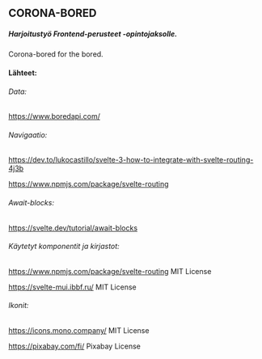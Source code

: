 
## CORONA-BORED
 ##### Harjoitustyö Frontend-perusteet -opintojaksolle.

Corona-bored for the bored. 


#### Lähteet:

###### Data: 
https://www.boredapi.com/ 

###### Navigaatio: 

https://dev.to/lukocastillo/svelte-3-how-to-integrate-with-svelte-routing-4j3b

https://www.npmjs.com/package/svelte-routing

###### Await-blocks:
https://svelte.dev/tutorial/await-blocks 


###### Käytetyt komponentit ja kirjastot:

https://www.npmjs.com/package/svelte-routing
MIT License

https://svelte-mui.ibbf.ru/
MIT License

###### Ikonit:

https://icons.mono.company/
MIT License

https://pixabay.com/fi/
Pixabay License 

